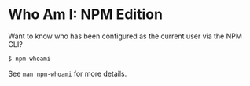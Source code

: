 # Who Am I: NPM Edition

Want to know who has been configured as the current user via the NPM CLI?

```bash
$ npm whoami
```

See `man npm-whoami` for more details.
